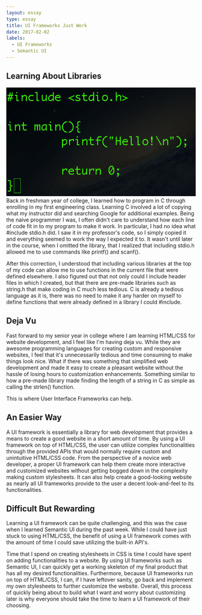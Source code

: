```yaml
---
layout: essay
type: essay
title: UI Frameworks Just Work
date: 2017-02-02
labels:
  - UI Frameworks
  - Semantic UI
---
```


## Learning About Libraries
<img class="ui small left floated image" src="../images/helloworld_in_c.jpg">
Back in freshman year of college, I learned how to program in C through enrolling in my first engineering class.  Learning C involved a lot of copying what my instructor did and searching Google for additional examples.  Being the naive programmer I was, I often didn't care to understand how each line of code fit in to my program to make it work.  In particular, I had no idea what #include stdio.h did.  I saw it in my professor's code, so I simply copied it and everything seemed to work the way I expected it to.  It wasn't until later in the course, when I omitted the library, that I realized that including stdio.h allowed me to use commands like printf() and scanf().


After this correction, I understood that including various libraries at the top of my code can allow me to use functions in the current file that were defined elsewhere.  I also figured out that not only could I include header files in which I created, but that there are pre-made libraries such as string.h that make coding in C much less tedious.  C is already a tedious language as it is, there was no need to make it any harder on myself to define functions that were already defined in a library I could #include.


## Deja Vu
Fast forward to my senior year in college where I am learning HTML/CSS for website development, and I feel like I'm having deja vu.  While they are awesome programming languages for creating custom and responsive websites, I feel that it's unnecessarily tedious and time consuming to make things look nice.  What if there was something that simplified web development and made it easy to create a pleasant website without the hassle of losing hours to customization enhancements.  Something similar to how a pre-made library made finding the length of a string in C as simple as calling the strlen() function.

This is where User Interface Frameworks can help.

## An Easier Way
A UI framework is essentially a library for web development that provides a means to create a good website in a short amount of time.  By using a UI framework on top of HTML/CSS, the user can utilize complex functionalities through the provided APIs that would normally require custom and unintuitive HTML/CSS code.  From the perspective of a novice web developer, a proper UI framework can help them create more interactive and customized websites without getting bogged down in the complexity making custom stylesheets.  It can also help create a good-looking website as nearly all UI frameworks provide to the user a decent look-and-feel to its functionalities.

## Difficult But Rewarding
Learning a UI framework can be quite challenging, and this was the case when I learned Semantic UI during the past week.  While I could have just stuck to using HTML/CSS, the benefit of using a UI framework comes with the amount of time I could save utilizing the built-in API's.

Time that I spend on creating stylesheets in CSS is time I could have spent on adding functionalities to a website.  By using UI frameworks such as Semantic UI, I can quickly get a working skeleton of my final product that has all my desired functionalities.  Furthermore, because UI frameworks run on top of HTML/CSS, I can, if I have leftover sanity, go back and implement my own stylesheets to further customize the website.  Overall, this process of quickly being about to build what I want and worry about customizing later is why everyone should take the time to learn a UI framework of their choosing.
